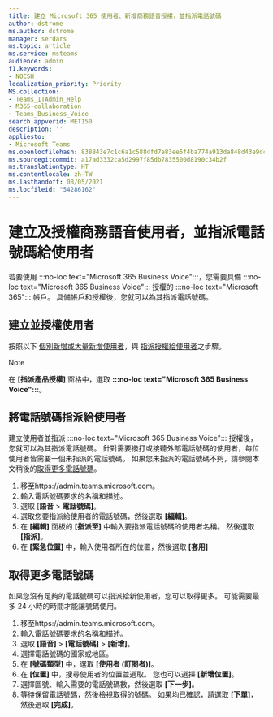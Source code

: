 ```yaml
---
title: 建立 Microsoft 365 使用者、新增商務語音授權，並指派電話號碼
author: dstrome
ms.author: dstrome
manager: serdars
ms.topic: article
ms.service: msteams
audience: admin
f1.keywords:
- NOCSH
localization_priority: Priority
MS.collection:
- Teams_ITAdmin_Help
- M365-collaboration
- Teams_Business_Voice
search.appverid: MET150
description: ''
appliesto:
- Microsoft Teams
ms.openlocfilehash: 838843e7c1c6a1c588dfd7e83ee5f4ba774a913da848d43e9dcd4a264e138af4
ms.sourcegitcommit: a17ad3332ca5d2997f85db7835500d8190c34b2f
ms.translationtype: HT
ms.contentlocale: zh-TW
ms.lasthandoff: 08/05/2021
ms.locfileid: "54286162"
---
```

# <a name="create-and-license-business-voice-users-and-assign-them-phone-numbers"></a>建立及授權商務語音使用者，並指派電話號碼給使用者

若要使用 :::no-loc text="Microsoft 365 Business Voice":::，您需要具備 :::no-loc text="Microsoft 365 Business Voice"::: 授權的 :::no-loc text="Microsoft 365"::: 帳戶。 具備帳戶和授權後，您就可以為其指派電話號碼。

## <a name="create-and-license-users"></a>建立並授權使用者

按照以下 [個別新增或大量新增使用者](/microsoft-365/admin/add-users/add-users)，與 [指派授權給使用者](/microsoft-365/admin/manage/assign-licenses-to-users)之步驟。

> [!NOTE]
> 在 **[指派產品授權]** 窗格中，選取 **:::no-loc text="Microsoft 365 Business Voice":::**。

## <a name="assign-phone-numbers-to-users"></a>將電話號碼指派給使用者

建立使用者並指派 :::no-loc text="Microsoft 365 Business Voice"::: 授權後，您就可以為其指派電話號碼。 針對需要撥打或接聽外部電話號碼的使用者，每位使用者皆需要一個未指派的電話號碼。 如果您未指派的電話號碼不夠，請參閱本文稍後的[取得更多電話號碼](#get-more-phone-numbers)。

1. 移至https://admin.teams.microsoft.com。
2. 輸入電話號碼要求的名稱和描述。
3. 選取 [**語音** > **電話號碼]**。
4. 選取您要指派給使用者的電話號碼，然後選取 **[編輯]**。
5. 在 **[編輯]** 面板的 **[指派至]** 中輸入要指派電話號碼的使用者名稱。 然後選取 **[指派]**。
6. 在 **[緊急位置]** 中，輸入使用者所在的位置，然後選取 **[套用]**

## <a name="get-more-phone-numbers"></a>取得更多電話號碼

如果您沒有足夠的電話號碼可以指派給新使用者，您可以取得更多。 可能需要最多 24 小時的時間才能讓號碼使用。

1. 移至https://admin.teams.microsoft.com。
2. 輸入電話號碼要求的名稱和描述。
3. 選取 **[語音]** > **[電話號碼]** > **[新增]**。
4. 選擇電話號碼的國家或地區。
5. 在 **[號碼類型]** 中，選取 **[使用者 (訂閱者)]**。
6. 在 **[位置]** 中，搜尋使用者的位置並選取。 您也可以選擇 **[新增位置]**。
7. 選擇區號、輸入需要的電話號碼數，然後選取 **[下一步]**。
8. 等待保留電話號碼，然後檢視取得的號碼。 如果均已確認，請選取 **[下單]**，然後選取 **[完成]**。
